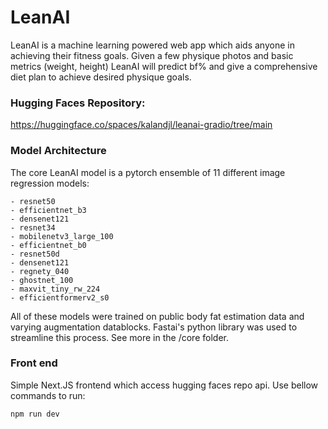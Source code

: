 # LeanAI
LeanAI is a machine learning powered web app which aids anyone in achieving their fitness goals. Given a few physique photos and basic metrics (weight, height) LeanAI will predict bf% and give a comprehensive diet plan to achieve desired physique goals. 

### Hugging Faces Repository:
https://huggingface.co/spaces/kalandjl/leanai-gradio/tree/main

### Model Architecture
The core LeanAI model is a pytorch ensemble of 11 different image regression models: 

    - resnet50
    - efficientnet_b3
    - densenet121
    - resnet34
    - mobilenetv3_large_100 
    - efficientnet_b0
    - resnet50d                 
    - densenet121              
    - regnety_040               
    - ghostnet_100                
    - maxvit_tiny_rw_224            
    - efficientformerv2_s0

All of these models were trained on public body fat estimation data and varying augmentation datablocks. Fastai's python library was used to streamline this process. See more in the /core folder.

### Front end
Simple Next.JS frontend which access hugging faces repo api. Use bellow commands to run:
```
npm run dev
```
